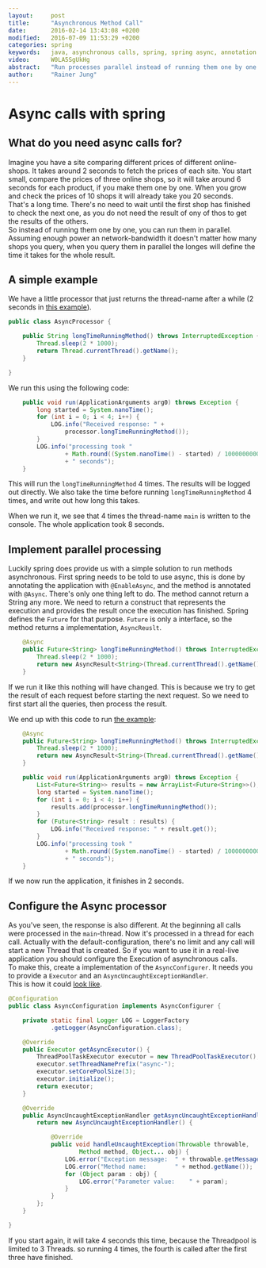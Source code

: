 ```yaml
---
layout:     post
title:      "Asynchronous Method Call"
date:       2016-02-14 13:43:08 +0200
modified:   2016-07-09 11:53:29 +0200
categories: spring
keywords:   java, asynchronous calls, spring, spring async, annotation
video:      W0LA5SgUkHg
abstract:   "Run processes parallel instead of running them one by one."
author:     "Rainer Jung"
---
```

Async calls with spring
=======================

What do you need async calls for?
---------------------------------

Imagine you have a site comparing different prices of different online-shops.
It takes around 2 seconds to fetch the prices of each site. You start small,
compare the prices of three online shops, so it will take around 6 seconds for
each product, if you make them one by one. When you grow and check the prices
of 10 shops it will already take you 20 seconds.  
That's a long time. There's no need to wait until the first shop has finished
to check the next one, as you do not need the result of ony of thos to get the
results of the others.   
So instead of running them one by one, you can run them in parallel. Assuming
enough power an network-bandwidth it doesn't matter how many shops you query,
when you query them in parallel the longes will define the time it takes for
the whole result.

A simple example
----------------

We have a little processor that just returns the thread-name after a while (2
seconds in [this example][src]).

```java
public class AsyncProcessor {

    public String longTimeRunningMethod() throws InterruptedException {
        Thread.sleep(2 * 1000);
        return Thread.currentThread().getName();
    }

}
```

We run this using the following code:

```java
    public void run(ApplicationArguments arg0) throws Exception {
        long started = System.nanoTime();
        for (int i = 0; i < 4; i++) {
            LOG.info("Received response: " +
                processor.longTimeRunningMethod());
        }
        LOG.info("processing took "
                + Math.round((System.nanoTime() - started) / 1000000000)
                + " seconds");
    }
```

This will run the `longTimeRunningMethod` 4 times. The results will be logged
out directly. We also take the time before running `longTimeRunningMethod` 4
times, and write out how long this takes.

When we run it, we see that 4 times the thread-name `main` is written to the
console. The whole application took 8 seconds.

Implement parallel processing
-----------------------------

Luckily spring does provide us with a simple solution to run methods
asynchronous. First spring needs to be told to use async, this is done by
annotating the application with `@EnableAsync`, and the method is annotated
with `@Async`. There's only one thing left to do. The method cannot return a
String any more. We need to return a construct that represents the execution
and provides the result once the execution has finished. Spring defines the
`Future` for that purpose. `Future` is only a interface, so the method returns
a implementation, `AsyncReuslt`.

```java
    @Async
    public Future<String> longTimeRunningMethod() throws InterruptedException {
        Thread.sleep(2 * 1000);
        return new AsyncResult<String>(Thread.currentThread().getName());
    }
```

If we run it like this nothing will have changed. This is because we try to get
the result of each request before starting the next request. So we need to
first start all the queries, then process the result.

We end up with this code to run [the example][async]:

```java
    @Async
    public Future<String> longTimeRunningMethod() throws InterruptedException {
        Thread.sleep(2 * 1000);
        return new AsyncResult<String>(Thread.currentThread().getName());
    }
```

```java
    public void run(ApplicationArguments arg0) throws Exception {
        List<Future<String>> results = new ArrayList<Future<String>>();
        long started = System.nanoTime();
        for (int i = 0; i < 4; i++) {
            results.add(processor.longTimeRunningMethod());
        }
        for (Future<String> result : results) {
            LOG.info("Received response: " + result.get());
        }
        LOG.info("processing took "
                + Math.round((System.nanoTime() - started) / 1000000000)
                + " seconds");
    }
```

If we now run the application, it finishes in 2 seconds.

Configure the Async processor
-----------------------------

As you've seen, the response is also different. At the beginning all calls were
processed in the `main`-thread. Now it's processed in a thread for each call.
Actually with the default-configuration, there's no limit and any call will
start a new Thread that is created. So if you want to use it in a real-live
application you should configure the Execution of asynchronous calls.  
To make this, create a implementation of the `AsyncConfigurer`. It needs you to
provide a `Executor` and an `AsyncUncaughtExceptionHandler`.  
This is how it could [look like][configured].

```java
@Configuration
public class AsyncConfiguration implements AsyncConfigurer {

    private static final Logger LOG = LoggerFactory
            .getLogger(AsyncConfiguration.class);

    @Override
    public Executor getAsyncExecutor() {
        ThreadPoolTaskExecutor executor = new ThreadPoolTaskExecutor();
        executor.setThreadNamePrefix("async-");
        executor.setCorePoolSize(3);
        executor.initialize();
        return executor;
    }

    @Override
    public AsyncUncaughtExceptionHandler getAsyncUncaughtExceptionHandler() {
        return new AsyncUncaughtExceptionHandler() {

            @Override
            public void handleUncaughtException(Throwable throwable,
                    Method method, Object... obj) {
                LOG.error("Exception message:  " + throwable.getMessage());
                LOG.error("Method name:        " + method.getName());
                for (Object param : obj) {
                    LOG.error("Parameter value:    " + param);
                }
            }
        };
    }

}
```

If you start again, it will take 4 seconds this time, because the Threadpool is
limited to 3 Threads. so running 4 times, the fourth is called after the first
three have finished.

[src]:        https://github.com/javacasts/jc0004-spring-async/tree/src "Source example"
[async]:      https://github.com/javacasts/jc0004-spring-async/tree/async "Async example"
[configured]: https://github.com/javacasts/jc0004-spring-async/tree/configured "Configured async example"
